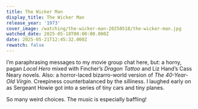 ```yaml
---
title: The Wicker Man
display_title: The Wicker Man
release_year: '1973'
cover_image: /watching/the-wicker-man-20250518/the-wicker-man.jpg
watched_date: 2025-05-18T00:00:00.000Z
date: 2025-05-21T12:45:32.000Z
rewatch: false
---
```

I’m paraphrasing messages to my movie group chat here, but: a horny, pagan _Local Hero_ mixed with Fincher’s _Dragon Tattoo_ and Liz Hand’s Cass Neary novels. Also: a horror-laced bizarro-world version of _The 40-Year-Old Virgin_. Creepiness counterbalanced by the silliness. I laughed early on as Sergeant Howie got into a series of tiny cars and tiny planes.

So many weird choices. The music is especially baffling!
